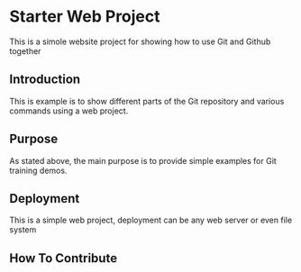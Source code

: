 # Starter Web Project

This is a simole website project for showing how to use Git and 
Github together 

## Introduction

This is example is to show different parts of the Git repository and various commands using a web project.

## Purpose

As stated above, the main purpose is to provide simple examples for Git training demos.

## Deployment 

This is a simple web project, deployment can be any web server or even file system 

## How To Contribute


